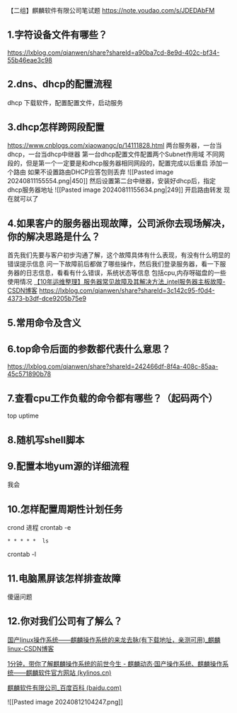 【二组】麒麟软件有限公司笔试题
https://note.youdao.com/s/JDEDAbFM
## 1.字符设备文件有哪些？
https://lxblog.com/qianwen/share?shareId=a90ba7cd-8e9d-402c-bf34-55b46eae3c98
## 2.dns、dhcp的配置流程
dhcp 下载软件，配置配置文件，启动服务

## 3.dhcp怎样跨网段配置
https://www.cnblogs.com/xiaowangc/p/14111828.html
两台服务器，一台当dhcp，一台当dhcp中继器
第一台dhcp配置文件配置两个Subnet作用域 不同网段的，但是第一个一定要是和dhcp服务器相同网段的，配置完成以后重启  添加一个路由 如果不设置路由DHCP应答包则丢弃
![[Pasted image 20240811155554.png|450]]
然后设置第二台中继器，安装好dhcp后，指定dhcp服务器地址
![[Pasted image 20240811155634.png|249]]
开启路由转发
现在就可以了

## 4.如果客户的服务器出现故障，公司派你去现场解决，你的解决思路是什么？
首先我们先要与客户初步沟通了解，这个故障具体有什么表现，有没有什么明显的错误提示信息
问一下故障前后都做了哪些操作，然后我们登录服务器，看一下服务器的日志信息，看看有什么错误，系统状态等信息 包括cpu,内存呀磁盘的一些使用情况
[【10年运维整理】服务器常见故障及其解决方法_intel服务器主板故障-CSDN博客](https://blog.csdn.net/click_idc/article/details/80407762)
https://lxblog.com/qianwen/share?shareId=3c142c95-f0d4-4373-b3df-dce9205b75e9
## 5.常用命令及含义


## 6.top命令后面的参数都代表什么意思？
https://lxblog.com/qianwen/share?shareId=242466df-8f4a-408c-85aa-45c571890b78

## 7.查看cpu工作负载的命令都有哪些？（起码两个）
top uptime 

## 8.随机写shell脚本


## 9.配置本地yum源的详细流程
我会

## 10.怎样配置周期性计划任务
crond 进程
crontab -e
```
* * * * *  ls
```
crontab -l

## 11.电脑黑屏该怎样排查故障

傻逼问题
## 12.你对我们公司有了解么？
[国产linux操作系统——麒麟操作系统的来龙去脉(有下载地址，亲测可用)_麒麟linux-CSDN博客](https://blog.csdn.net/ljsant/article/details/128661892)

[1分钟，带你了解麒麟操作系统的前世今生 - 麒麟动态·国产操作系统、麒麟操作系统——麒麟软件官方网站 (kylinos.cn)](https://kylinos.cn/about/news/266.html)

[麒麟软件有限公司_百度百科 (baidu.com)](https://baike.baidu.com/item/%E9%BA%92%E9%BA%9F%E8%BB%9F%E4%BB%B6%E6%9C%89%E9%99%90%E5%85%AC%E5%8F%B8/24498080)

![[Pasted image 20240812104247.png]]

